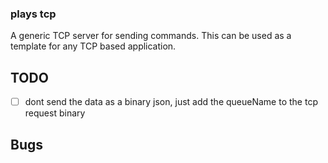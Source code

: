 ### plays tcp

A generic TCP server for sending commands. This can be used as a template for any TCP based application.

## TODO

- [ ] dont send the data as a binary json, just add the queueName to the tcp request binary


## Bugs
